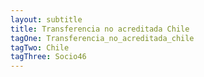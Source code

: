 ```yaml
---
layout: subtitle
title: Transferencia no acreditada Chile
tagOne: Transferencia_no_acreditada_chile
tagTwo: Chile
tagThree: Socio46
---
```

